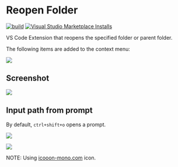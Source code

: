 # Reopen Folder

[![build](https://github.com/winebarrel/vscode-reopen-folder/actions/workflows/build.yml/badge.svg)](https://github.com/winebarrel/vscode-reopen-folder/actions/workflows/build.yml)
[![Visual Studio Marketplace Installs](https://img.shields.io/visual-studio-marketplace/i/winebarrel.reopen-folder)](https://marketplace.visualstudio.com/items?itemName=winebarrel.reopen-folder)

VS Code Extension that reopens the specified folder or parent folder.

The following items are added to the context menu:

![](https://user-images.githubusercontent.com/117768/226178538-6a880078-b4c4-4c28-ae8d-8a547b332e3a.png)

## Screenshot

![](https://github.com/winebarrel/vscode-reopen-folder/assets/117768/08e51d7a-a3af-47e5-ab81-bf66c2753381)

## Input path from prompt

By default, `ctrl+shift+o` opens a prompt.

![](https://user-images.githubusercontent.com/117768/226178715-8906e124-f555-4a23-8871-55cc18fd069b.png)

![](https://user-images.githubusercontent.com/117768/226180791-384b61df-40d8-4ef7-8e36-4c8c4b493cdc.gif)

NOTE: Using [icooon-mono.com](https://icooon-mono.com/15429-folder-icon-14/) icon.

